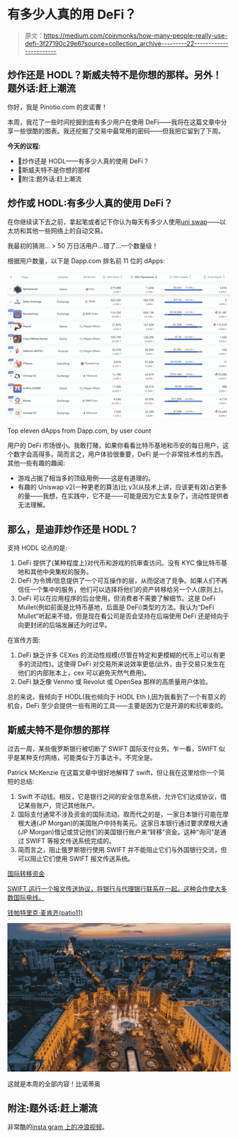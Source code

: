 # 有多少人真的用 DeFi？

> 原文：<https://medium.com/coinmonks/how-many-people-really-use-defi-3f27190c29e6?source=collection_archive---------22----------------------->

## 炒作还是 HODL？斯威夫特不是你想的那样。另外！题外话:赶上潮流

你好，我是 Pinotio.com 的皮诺曹！

本周，我花了一些时间挖掘到底有多少用户在使用 DeFi——我将在这篇文章中分享一些很酷的图表。我还挖掘了交易中最常用的密码——但我把它留到了下周。

**今天的议程:**

*   🤪炒作还是 HODL——有多少人真的使用 DeFi？
*   🦅斯威夫特不是你想的那样
*   🌊附注:题外话:赶上潮流

## 炒作或 HODL:有多少人真的使用 DeFi？

在你继续读下去之前，拿起笔或者记下你认为每天有多少人使用[uni swap](app.uniswap.org)——以太坊和其他一些网络上的自动交易。

我最初的猜测… > 50 万日活用户…错了…一个数量级！

根据用户数量，以下是 Dapp.com 排名前 11 位的 dApps:

![](img/02697f777cef44d17dff3fea281a9a9a.png)

Top eleven dApps from Dapp.com, by user count

用户的 DeFi 市场很小。我敢打赌，如果你看看比特币基地和币安的每日用户，这个数字会高得多。简而言之，用户体验很重要，DeFi 是一个非常技术性的东西。其他一些有趣的趣闻:

*   游戏占据了相当多的顶级用例——这是有道理的。
*   有趣的 Uniswap v2(一种更老的算法)比 v3(从技术上讲，应该更有效)占更多的量——我想，在实践中，它不是——可能是因为它太复杂了，流动性提供者无法理解。

## 那么，是迪菲炒作还是 HODL？

支持 HODL 论点的是:

1.  DeFi 提供了(某种程度上)对代币和游戏的抗审查访问。没有 KYC 像比特币基地和其他中央集权的服务。
2.  DeFi 为令牌/信息提供了一个可互操作的层，从而促进了竞争。如果人们不再信任一个集中的服务，他们可以选择将他们的资产转移给另一个人(原则上)。
3.  DeFi 可以在应用程序的后台使用，但消费者不需要了解细节。这是 DeFi Mullet(例如前面是比特币基地，后面是 DeFi)类型的方法。我认为“DeFi Mullet”听起来不错，但是现在看公司是否会坚持在后端使用 DeFi 还是倾向于向更封闭的后端发展还为时过早。

在宣传方面:

1.  DeFi 缺乏许多 CEXes 的流动性规模(尽管在特定和更模糊的代币上可以有更多的流动性)。这使得 DeFi 对交易所来说效率更低(此外，由于交易只发生在他们的内部账本上，cex 可以避免天然气费用)。
2.  DeFi 缺乏像 Venmo 或 Revolut 或 OpenSea 那样的高质量用户体验。

总的来说，我倾向于 HODL(我也倾向于 HODL Eth ),因为我看到了一个有意义的机会，DeFi 至少会提供一些有用的工具——主要是因为它是开源的和抗审查的。

## 斯威夫特不是你想的那样

过去一周，某些俄罗斯银行被切断了 SWIFT 国际支付业务。乍一看，SWIFT 似乎是某种支付网络，可能类似于万事达卡。不完全是。

Patrick McKenzie 在这篇文章中很好地解释了 swift，但让我在这里给你一个简短的总结:

1.  Swift 不动钱。相反，它是银行之间的安全信息系统，允许它们达成协议，借记某些账户，贷记其他账户。
2.  国际支付通常不涉及资金的国际流动。取而代之的是，一家日本银行可能在摩根大通(JP Morgan)的美国账户中持有美元。这家日本银行通过要求摩根大通(JP Morgan)借记或贷记他们的美国银行账户来“转移”资金。这种“询问”是通过 SWIFT 等报文传送系统完成的。
3.  简而言之，阻止俄罗斯银行使用 SWIFT 并不能阻止它们与外国银行交流，但可以阻止它们使用 SWIFT 报文传送系统。

[国际转移资金](https://bam.kalzumeus.com/archive/moving-money-internationally/)

[SWIFT 运行一个报文传送协议，将银行与代理银行联系在一起。这种合作使大多数国际电线。](https://bam.kalzumeus.com/archive/moving-money-internationally/)

[钱帕特里克·麦肯齐(patio11)](https://bam.kalzumeus.com/archive/moving-money-internationally/)

![](img/047b2d9fbf7fb4997c173eac82100c0b.png)

这就是本周的全部内容！比诺蒂奥

## 附注:题外话:赶上潮流

非常酷的[insta gram 上的冲浪视频](https://www.instagram.com/reel/CZwY_0qpXjU/?utm_source=ig_web_copy_link)。